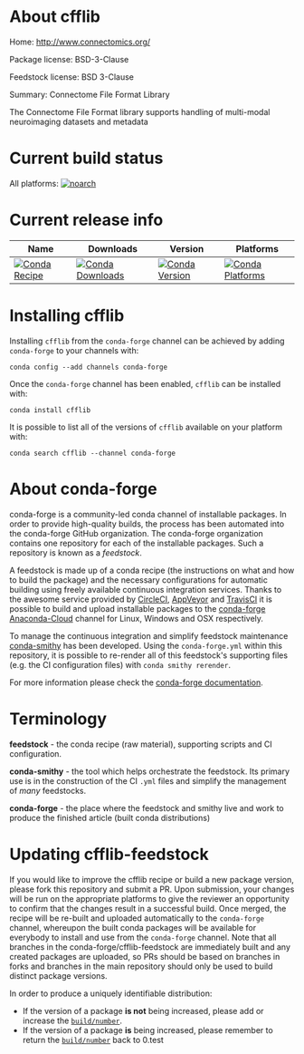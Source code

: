 About cfflib
============

Home: http://www.connectomics.org/

Package license: BSD-3-Clause

Feedstock license: BSD 3-Clause

Summary: Connectome File Format Library

The Connectome File Format library supports handling of multi-modal neuroimaging datasets and metadata

Current build status
====================

All platforms:
[![noarch](https://img.shields.io/circleci/project/github/conda-forge/cfflib-feedstock/master.svg?label=noarch)](https://circleci.com/gh/conda-forge/cfflib-feedstock)

Current release info
====================

| Name | Downloads | Version | Platforms |
| --- | --- | --- | --- |
| [![Conda Recipe](https://img.shields.io/badge/recipe-cfflib-green.svg)](https://anaconda.org/conda-forge/cfflib) | [![Conda Downloads](https://img.shields.io/conda/dn/conda-forge/cfflib.svg)](https://anaconda.org/conda-forge/cfflib) | [![Conda Version](https://img.shields.io/conda/vn/conda-forge/cfflib.svg)](https://anaconda.org/conda-forge/cfflib) | [![Conda Platforms](https://img.shields.io/conda/pn/conda-forge/cfflib.svg)](https://anaconda.org/conda-forge/cfflib) |

Installing cfflib
=================

Installing `cfflib` from the `conda-forge` channel can be achieved by adding `conda-forge` to your channels with:

```
conda config --add channels conda-forge
```

Once the `conda-forge` channel has been enabled, `cfflib` can be installed with:

```
conda install cfflib
```

It is possible to list all of the versions of `cfflib` available on your platform with:

```
conda search cfflib --channel conda-forge
```


About conda-forge
=================

conda-forge is a community-led conda channel of installable packages.
In order to provide high-quality builds, the process has been automated into the
conda-forge GitHub organization. The conda-forge organization contains one repository
for each of the installable packages. Such a repository is known as a *feedstock*.

A feedstock is made up of a conda recipe (the instructions on what and how to build
the package) and the necessary configurations for automatic building using freely
available continuous integration services. Thanks to the awesome service provided by
[CircleCI](https://circleci.com/), [AppVeyor](http://www.appveyor.com/)
and [TravisCI](https://travis-ci.org/) it is possible to build and upload installable
packages to the [conda-forge](https://anaconda.org/conda-forge)
[Anaconda-Cloud](http://docs.anaconda.org/) channel for Linux, Windows and OSX respectively.

To manage the continuous integration and simplify feedstock maintenance
[conda-smithy](http://github.com/conda-forge/conda-smithy) has been developed.
Using the ``conda-forge.yml`` within this repository, it is possible to re-render all of
this feedstock's supporting files (e.g. the CI configuration files) with ``conda smithy rerender``.

For more information please check the [conda-forge documentation](https://conda-forge.org/docs/).

Terminology
===========

**feedstock** - the conda recipe (raw material), supporting scripts and CI configuration.

**conda-smithy** - the tool which helps orchestrate the feedstock.
                   Its primary use is in the construction of the CI ``.yml`` files
                   and simplify the management of *many* feedstocks.

**conda-forge** - the place where the feedstock and smithy live and work to
                  produce the finished article (built conda distributions)


Updating cfflib-feedstock
=========================

If you would like to improve the cfflib recipe or build a new
package version, please fork this repository and submit a PR. Upon submission,
your changes will be run on the appropriate platforms to give the reviewer an
opportunity to confirm that the changes result in a successful build. Once
merged, the recipe will be re-built and uploaded automatically to the
`conda-forge` channel, whereupon the built conda packages will be available for
everybody to install and use from the `conda-forge` channel.
Note that all branches in the conda-forge/cfflib-feedstock are
immediately built and any created packages are uploaded, so PRs should be based
on branches in forks and branches in the main repository should only be used to
build distinct package versions.

In order to produce a uniquely identifiable distribution:
 * If the version of a package **is not** being increased, please add or increase
   the [``build/number``](http://conda.pydata.org/docs/building/meta-yaml.html#build-number-and-string).
 * If the version of a package **is** being increased, please remember to return
   the [``build/number``](http://conda.pydata.org/docs/building/meta-yaml.html#build-number-and-string)
   back to 0.test
